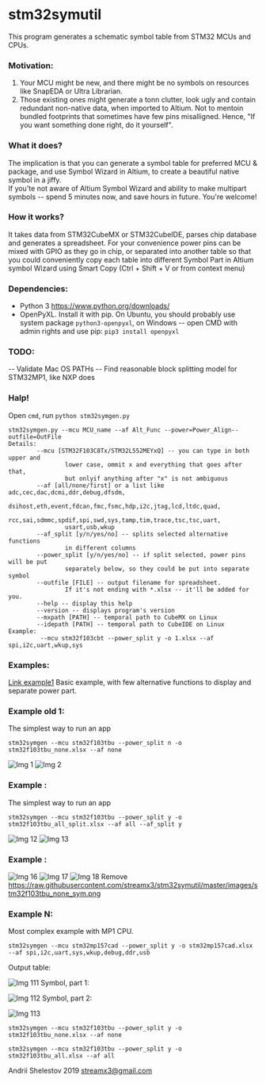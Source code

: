 # stm32symutil
This program generates a schematic symbol table from STM32 MCUs and CPUs.

### Motivation:
1) Your MCU might be new, and there might be no symbols on resources like SnapEDA or Ultra Librarian.
2) Those existing ones might generate a tonn clutter, look ugly and contain redundant non-native data, when imported to Altium. Not to mentoin bundled footprints that sometimes have few pins misalligned.
Hence, "If you want something done right, do it yourself".

### What it does?
The implication is that you can generate a symbol table for preferred  MCU & package, and use Symbol Wizard in Altium, to create a beautiful native symbol in a jiffy.<br>
If you'te not aware of Altium Symbol Wizard and ability to make multipart symbols -- spend 5 minutes now, and save hours in future. You're welcome!

### How it works?
It takes data from STM32CubeMX or STM32CubeIDE, parses chip database and generates a spreadsheet.
For your convenience power pins can be mixed with GPIO as they go in chip, or separated into another table so that you could conveniently copy each table into different Symbol Part in Altium symbol Wizard using Smart Copy (Ctrl + Shift + V or from context menu)

### Dependencies:
+ Python 3 https://www.python.org/downloads/
+ OpenPyXL. Install it with pip. On Ubuntu, you should probably use system package `python3-openpyxl`, on Windows -- open CMD with admin rights and use pip: `pip3 install openpyxl`


### TODO:
-- Validate Mac OS PATHs
-- Find reasonable block splitting model for STM32MP1, like NXP does

### Halp!
Open `cmd`, run `python stm32symgen.py`
```
stm32symgen.py --mcu MCU_name --af Alt_Func --power=Power_Align--outfile=OutFile
Details:
        --mcu [STM32F103C8Tx/STM32L552MEYxQ] -- you can type in both upper and
                lower case, ommit x and everything that goes after that,
                but onlyif anything after "x" is not ambiguous
        --af [all/none/first] or a list like adc,cec,dac,dcmi,ddr,debug,dfsdm,
                dsihost,eth,event,fdcan,fmc,fsmc,hdp,i2c,jtag,lcd,ltdc,quad,
                rcc,sai,sdmmc,spdif,spi,swd,sys,tamp,tim,trace,tsc,tsc,uart,
                usart,usb,wkup
        --af_split [y/n/yes/no] -- splits selected alternative functions
                in different columns
        --power_split [y/n/yes/no] -- if split selected, power pins will be put
                separately below, so they could be put into separate symbol
        --outfile [FILE] -- output filename for spreadsheet.
                If it's not ending with *.xlsx -- it'll be added for you.
        --help -- display this help
        --version -- displays program's version
        --mxpath [PATH] -- temporal path to CubeMX on Linux
        --idepath [PATH] -- temporal path to CubeIDE on Linux
Example:
         --mcu stm32f103cbt --power_split y -o 1.xlsx --af spi,i2c,uart,wkup,sys 
```

### Examples:
[Link example1](https://raw.githubusercontent.com/streamx3/stm32symutil/master/examples/Example1.md "Example 1") Basic example, with few alternative functions to display and separate power part.

### Example old 1:
The simplest way to run an app
```
stm32symgen --mcu stm32f103tbu --power_split n -o stm32f103tbu_none.xlsx --af none
```
![Img 1](https://raw.githubusercontent.com/streamx3/stm32symutil/master/images/stm32f103tbu_none_unsplit.png "Img 1: Unsorted power pins, no Alternative functions")
![Img 2](https://raw.githubusercontent.com/streamx3/stm32symutil/master/images/stm32f103tbu_none_unsplit_sym.png "Img 2: Unsorted power pins, no Alternative functions, SYM")


### Example :
The simplest way to run an app

```
stm32symgen --mcu stm32f103tbu --power_split y -o stm32f103tbu_all_split.xlsx --af all --af_split y
```
![Img 12](https://raw.githubusercontent.com/streamx3/stm32symutil/master/images/stm32f103tbu_all.png "Img 2: ")
![Img 13](https://raw.githubusercontent.com/streamx3/stm32symutil/master/images/stm32f103tbu_all_split.png "Img 3: ")

### Example :

![Img 16](https://raw.githubusercontent.com/streamx3/stm32symutil/master/images/stm32f103tbu_none.png "Img 6: ")
![Img 17](https://raw.githubusercontent.com/streamx3/stm32symutil/master/images/stm32f103tbu_none_p1.png "Img 7: ")
![Img 18](https://raw.githubusercontent.com/streamx3/stm32symutil/master/images/stm32f103tbu_none_p2.png "Img 8: ")
Remove https://raw.githubusercontent.com/streamx3/stm32symutil/master/images/stm32f103tbu_none_sym.png

### Example N:
Most complex example with MP1 CPU.
```
stm32symgen --mcu stm32mp157cad --power_split y -o stm32mp157cad.xlsx --af spi,i2c,uart,sys,wkup,debug,ddr,usb
```
Output table:

![Img 111](https://raw.githubusercontent.com/streamx3/stm32symutil/master/images/stmp32mp1.png "Img 11: ")
Symbol, part 1:

![Img 112](https://raw.githubusercontent.com/streamx3/stm32symutil/master/images/stmp32mp1_p1.png "Img 12: ")
Symbol, part 2:

![Img 113](https://raw.githubusercontent.com/streamx3/stm32symutil/master/images/stmp32mp1_p2.png "Img 13: ")


```
stm32symgen --mcu stm32f103tbu --power_split y -o stm32f103tbu_none.xlsx --af none
```



```
stm32symgen --mcu stm32f103tbu --power_split y -o stm32f103tbu_all.xlsx --af all
```




Andrii Shelestov 2019
streamx3@gmail.com
